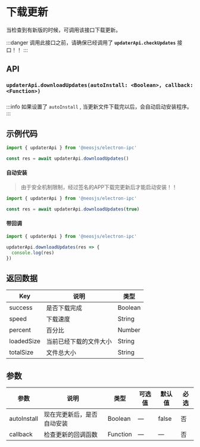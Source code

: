 # 下载更新<BadgeTip text="异步" type="green"></BadgeTip>

当检查到有新版的时候，可调用该接口下载更新。

:::danger
调用此接口之前，请确保已经调用了 **`updaterApi.checkUpdates`** 接口！！
:::

## API
### `updaterApi.downloadUpdates(autoInstall: <Boolean>, callback: <Function>)`
### 

:::info 
如果设置了 `autoInstall` , 当更新文件下载完以后，会自动启动安装程序。
:::

## 示例代码
```js
import { updaterApi } from '@neosjs/electron-ipc'

const res = await updaterApi.downloadUpdates()
```
#### 自动安装
> 由于安全机制限制，经过签名的APP下载完更新后才能启动安装！！
```js
import { updaterApi } from '@neosjs/electron-ipc'

const res = await updaterApi.downloadUpdates(true)
```
#### 带回调
```js
import { updaterApi } from '@neosjs/electron-ipc'

updaterApi.downloadUpdates(res => {
  console.log(res)
})
```

## 返回数据
| Key | 说明    | 类型   |
| ---- | ------- | ------ |
| success | 是否下载完成 | Boolean |
| speed | 下载速度 | String |
| percent | 百分比 | Number |
| loadedSize | 当前已经下载的文件大小 | String |
| totalSize | 文件总大小 | String |

## 参数

| 参数 | 说明    | 类型   | 可选值 | 默认值 |必选 |
| ---- | ------- | ------ | ------ | ------ | ------ |
| autoInstall | 现在完更新后，是否自动安装 | Boolean| —      | false     | 否      |
| callback | 检查更新的回调函数 | Function | —      | —      | 否      |


